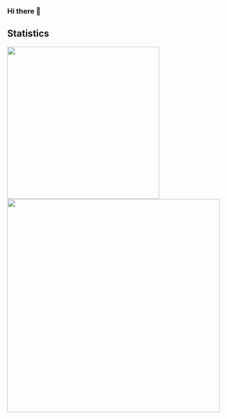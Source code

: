 ### Hi there 👋

## Statistics

<div>
  <img src="https://github-readme-stats.vercel.app/api/top-langs/?username=dannhan&theme=vue-dark&show_icons=true&hide_border=true&layout=compact" width="350">
  <img src="https://github-readme-streak-stats.herokuapp.com/?user=dannhan&theme=vue-dark&hide_border=true" width="490">
</div>

<!--START_SECTION:waka--><!--END_SECTION:waka-->
